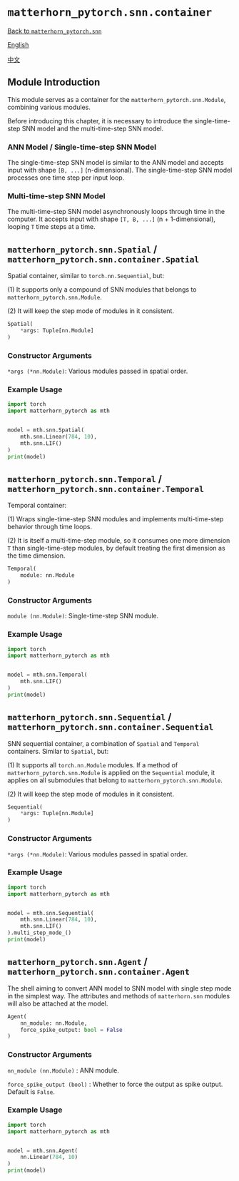 # `matterhorn_pytorch.snn.container`

[Back to `matterhorn_pytorch.snn`](./README.md)

[English](../../en_us/snn/7_container.md)

[中文](../../zh_cn/snn/7_container.md)

## Module Introduction

This module serves as a container for the `matterhorn_pytorch.snn.Module`, combining various modules.

Before introducing this chapter, it is necessary to introduce the single-time-step SNN model and the multi-time-step SNN model.

### ANN Model / Single-time-step SNN Model

The single-time-step SNN model is similar to the ANN model and accepts input with shape `[B, ...]` (n-dimensional). The single-time-step SNN model processes one time step per input loop.

### Multi-time-step SNN Model

The multi-time-step SNN model asynchronously loops through time in the computer. It accepts input with shape `[T, B, ...]` (n + 1-dimensional), looping `T` time steps at a time.

## `matterhorn_pytorch.snn.Spatial` / `matterhorn_pytorch.snn.container.Spatial`

Spatial container, similar to `torch.nn.Sequential`, but:

(1) It supports only a compound of SNN modules that belongs to `matterhorn_pytorch.snn.Module`.

(2) It will keep the step mode of modules in it consistent.

```python
Spatial(
    *args: Tuple[nn.Module]
)
```

### Constructor Arguments

`*args (*nn.Module)`: Various modules passed in spatial order.

### Example Usage

```python
import torch
import matterhorn_pytorch as mth


model = mth.snn.Spatial(
    mth.snn.Linear(784, 10),
    mth.snn.LIF()
)
print(model)
```

## `matterhorn_pytorch.snn.Temporal` / `matterhorn_pytorch.snn.container.Temporal`

Temporal container:

(1) Wraps single-time-step SNN modules and implements multi-time-step behavior through time loops.

(2) It is itself a multi-time-step module, so it consumes one more dimension `T` than single-time-step modules, by default treating the first dimension as the time dimension.

```python
Temporal(
    module: nn.Module
)
```

### Constructor Arguments

`module (nn.Module)`: Single-time-step SNN module.

### Example Usage

```python
import torch
import matterhorn_pytorch as mth


model = mth.snn.Temporal(
    mth.snn.LIF()
)
print(model)
```

## `matterhorn_pytorch.snn.Sequential` / `matterhorn_pytorch.snn.container.Sequential`

SNN sequential container, a combination of `Spatial` and `Temporal` containers. Similar to `Spatial`, but:

(1) It supports all `torch.nn.Module` modules. If a method of `matterhorn_pytorch.snn.Module` is applied on the `Sequential` module, it applies on all submodules that belong to `matterhorn_pytorch.snn.Module`.

(2) It will keep the step mode of modules in it consistent.

```python
Sequential(
    *args: Tuple[nn.Module]
)
```

### Constructor Arguments

`*args (*nn.Module)`: Various modules passed in spatial order.

### Example Usage

```python
import torch
import matterhorn_pytorch as mth


model = mth.snn.Sequential(
    mth.snn.Linear(784, 10),
    mth.snn.LIF()
).multi_step_mode_()
print(model)
```

## `matterhorn_pytorch.snn.Agent` / `matterhorn_pytorch.snn.container.Agent`

The shell aiming to convert ANN model to SNN model with single step mode in the simplest way. The attributes and methods of `matterhorn.snn` modules will also be attached at the model.

```python
Agent(
    nn_module: nn.Module,
    force_spike_output: bool = False
)
```

### Constructor Arguments

`nn_module (nn.Module)` : ANN module.

`force_spike_output (bool)` : Whether to force the output as spike output. Default is `False`.

### Example Usage

```python
import torch
import matterhorn_pytorch as mth


model = mth.snn.Agent(
    nn.Linear(784, 10)
)
print(model)
```
